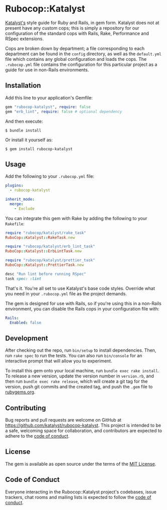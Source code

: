 # Rubocop::Katalyst

[Katalyst's](https://katalyst.com.au) style guide for Ruby and Rails, in gem form. Katalyst does not at present have any custom cops; this is simply a repository for our configuration of the standard cops with Rails, Rake, Performance and RSpec extensions.

Cops are broken down by department; a file corresponding to each department can be found in the `config` directory, as well as the `default.yml` file which contains any global configuration and loads the cops. The `.rubocop.yml` file contains the configuration for this particular project as a guide for use in non-Rails environments.

## Installation

Add this line to your application's Gemfile:

```ruby
gem "rubocop-katalyst", require: false
gem "erb_lint", require: false # optional dependency
```

And then execute:

    $ bundle install

Or install it yourself as:

    $ gem install rubocop-katalyst

## Usage

Add the following to your `.rubocop.yml` file:

```yml
plugins:
  - rubocop-katalyst

inherit_mode:
  merge:
    - Exclude
```

You can integrate this gem with Rake by adding the following to your `Rakefile`:

```ruby
require "rubocop/katalyst/rake_task"
RuboCop::Katalyst::RakeTask.new

require "rubocop/katalyst/erb_lint_task"
RuboCop::Katalyst::ErbLintTask.new

require "rubocop/katalyst/prettier_task"
RuboCop::Katalyst::PrettierTask.new

desc "Run lint before running RSpec"
task spec: :lint
```

That's it. You're all set to use Katalyst's base code styles. Override what you need in your `.rubocop.yml` file as the project demands.

The gem is designed for use with Rails, so if you're using this in a non-Rails environment, you can disable the Rails cops in your configuration file with:

```yml
Rails:
  Enabled: false
```


## Development

After checking out the repo, run `bin/setup` to install dependencies. Then, run `rake spec` to run the tests. You can also run `bin/console` for an interactive prompt that will allow you to experiment.

To install this gem onto your local machine, run `bundle exec rake install`. To release a new version, update the version number in `version.rb`, and then run `bundle exec rake release`, which will create a git tag for the version, push git commits and the created tag, and push the `.gem` file to [rubygems.org](https://rubygems.org).

## Contributing

Bug reports and pull requests are welcome on GitHub at https://github.com/katalyst/rubocop-katalyst. This project is intended to be a safe, welcoming space for collaboration, and contributors are expected to adhere to the [code of conduct](https://github.com/katalyst/rubocop-katalyst/blob/main/CODE_OF_CONDUCT.md).

## License

The gem is available as open source under the terms of the [MIT License](https://opensource.org/licenses/MIT).

## Code of Conduct

Everyone interacting in the Rubocop::Katalyst project's codebases, issue trackers, chat rooms and mailing lists is expected to follow the [code of conduct](https://github.com/katalyst/rubocop-katalyst/blob/main/CODE_OF_CONDUCT.md).
